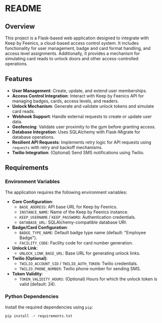 # README

## Overview

This project is a Flask-based web application designed to integrate with Keep by Feenics, a cloud-based access control system. It includes functionality for user management, badge and card format handling, and access level assignments. Additionally, it provides a mechanism for simulating card reads to unlock doors and other access-controlled operations.

## Features

- **User Management**: Create, update, and extend user memberships.
- **Access Control Integration**: Interact with Keep by Feenics API for managing badges, cards, access levels, and readers.
- **Unlock Mechanism**: Generate and validate unlock tokens and simulate card reads.
- **Webhook Support**: Handle external requests to create or update user data.
- **Geofencing**: Validate user proximity to the gym before granting access.
- **Database Integration**: Uses SQLAlchemy with Flask-Migrate for database operations.
- **Resilient API Requests**: Implements retry logic for API requests using `requests` with retry and backoff mechanisms.
- **Twilio Integration**: (Optional) Send SMS notifications using Twilio.

## Requirements

### Environment Variables

The application requires the following environment variables:

- **Core Configuration**:
  - `BASE_ADDRESS`: API base URL for Keep by Feenics.
  - `INSTANCE_NAME`: Name of the Keep by Feenics instance.
  - `KEEP_USERNAME` / `KEEP_PASSWORD`: Authentication credentials.
  - `DATABASE_URL`: SQLAlchemy-compatible database URI.
- **Badge/Card Configuration**:
  - `BADGE_TYPE_NAME`: Default badge type name (default: "Employee Badge").
  - `FACILITY_CODE`: Facility code for card number generation.
- **Unlock Link**:
  - `UNLOCK_LINK_BASE_URL`: Base URL for generating unlock links.
- **Twilio (Optional)**:
  - `TWILIO_ACCOUNT_SID` / `TWILIO_AUTH_TOKEN`: Twilio credentials.
  - `TWILIO_PHONE_NUMBER`: Twilio phone number for sending SMS.
- **Token Validity**:
  - `TOKEN_VALIDITY_HOURS`: (Optional) Hours for which the unlock token is valid (default: 24).

### Python Dependencies

Install the required dependencies using `pip`:

```bash
pip install -r requirements.txt


